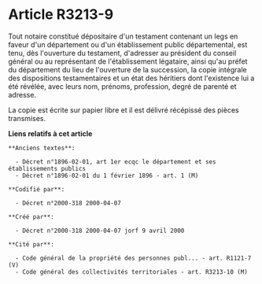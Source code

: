 # Article R3213-9

Tout notaire constitué dépositaire d'un testament contenant un legs en faveur d'un département ou d'un établissement public
départemental, est tenu, dès l'ouverture du testament, d'adresser au président du conseil général ou au représentant de
l'établissement légataire, ainsi qu'au préfet du département du lieu de l'ouverture de la succession, la copie intégrale des
dispositions testamentaires et un état des héritiers dont l'existence lui a été révélée, avec leurs nom, prénoms, profession,
degré de parenté et adresse.

La copie est écrite sur papier libre et il est délivré récépissé des pièces transmises.

**Liens relatifs à cet article**

	**Anciens textes**:

	  - Décret n°1896-02-01, art 1er ecqc le département et ses établissements publics
	  - Décret n°1896-02-01 du 1 février 1896 - art. 1 (M)

	**Codifié par**:

	  - Décret n°2000-318 2000-04-07

	**Créé par**:

	  - Décret n°2000-318 2000-04-07 jorf 9 avril 2000

	**Cité par**:

	  - Code général de la propriété des personnes publ... - art. R1121-7 (V)
	  - Code général des collectivités territoriales - art. R3213-10 (M)
